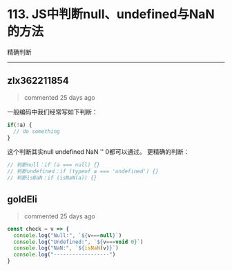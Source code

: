 
 # 113. JS中判断null、undefined与NaN的方法 
 精确判断 
 ***
## zlx362211854 
 > commented 25 days ago 

一般编码中我们经常写如下判断：

```js
if(!a) {
  // do something
}

```
这个判断其实null undefined NaN '' 0都可以通过。
更精确的判断：

```js
// 判断null：if (a === null) {}
// 判断undefined：if (typeof a === 'undefined') {}
// 判断isNaN：if (isNaN(a)) {}

```
## goldEli 
 > commented 25 days ago 


```javascript
const check = v => {
  console.log("Null:", `${v===null}`)
  console.log("Undefined:", `${v===void 0}`)
  console.log("NaN:", `${isNaN(v)}`)
  console.log("------------------")
}

```